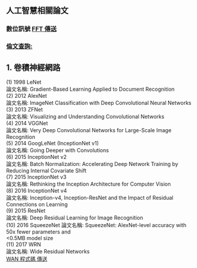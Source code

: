 ## 人工智慧相關論文   
### 數位訊號 [FFT 傳送](http://www.cmlab.csie.ntu.edu.tw/cml/dsp/training/coding/transform/fft.html)  
### [倫文查詢:](https://arxiv.org/search/?query=ANN&searchtype=all&source=header)  
## 1. 卷積神經網路
(1) 1998 LeNet  
論文名稱: Gradient-Based Learning Applied to Document Recognition  
(2) 2012 AlexNet  
論文名稱: ImageNet Classification with Deep Convolutional Neural Networks  
(3) 2013 ZFNet  
論文名稱: Visualizing and Understanding Convolutional Networks  
(4) 2014 VGGNet  
論文名稱: Very Deep Convolutional Networks for Large-Scale Image  
Recognition  
(5) 2014 GoogLeNet (InceptionNet v1)  
論文名稱: Going Deeper with Convolutions  
(6) 2015 InceptionNet v2  
論文名稱: Batch Normalization: Accelerating Deep Network Training by  
Reducing Internal Covariate Shift  
(7) 2015 InceptionNet v3  
論文名稱: Rethinking the Inception Architecture for Computer Vision  
(8) 2016 InceptionNet v4  
論文名稱: Inception-v4, Inception-ResNet and the Impact of Residual Connections on Learning  
(9) 2015 ResNet   
論文名稱: Deep Residual Learning for Image Recognition  
(10) 2016 SqueezeNet 
論文名稱: SqueezeNet: AlexNet-level accuracy with 50x fewer parameters and  
<0.5MB model size  
(11) 2017 WRN  
論文名稱: Wide Residual Networks  
[WAN 程式碼 傳送](https://github.com/szagoruyko/wide-residual-networks)

